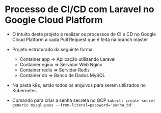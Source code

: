 # Processo de CI/CD com Laravel no Google Cloud Platform

* O intuito deste projeto é realizar os processos de CI e CD no Google Cloud Platform a cada Pull Request que é feita na branch master

* Projeto estruturado da seguinte forma:
    * Container app => Aplicação utilizando Laravel
    * Container nginx => Servidor Web Nginx
    * Container redis => Servidor Redis
    * Container db => Banco de Dados MySQL
    
* Na pasta k8s, estáo todos os arquivos para serem utilizados no Kubernetes 

* Comando para criar a senha secreta no GCP `kubectl create secret generic mysql-pass --from-literal=password='senha_bd'`
